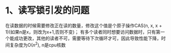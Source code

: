# 1、读写锁引发的问题
在读数据的时候需要修改正在读的数量，修改这个值是个原子操作CAS(n, x, x + 1)(如果n是x，则改为x+1,否则不变)；
有多个读者同时想要访问数据时，只有第一个能成功更改，其他的读者不可，需要等待下次循环才可，因此导致性能下降，时间复杂度为O($n^2$), n是cpu核数